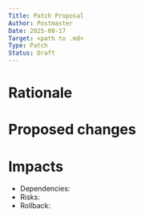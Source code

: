 ```yaml
---
Title: Patch Proposal
Author: Postmaster
Date: 2025-08-17
Target: <path to .md>
Type: Patch
Status: Draft
---
```


# Rationale
<why>

# Proposed changes
<bullet list or small diff>

# Impacts
- Dependencies:
- Risks:
- Rollback:
